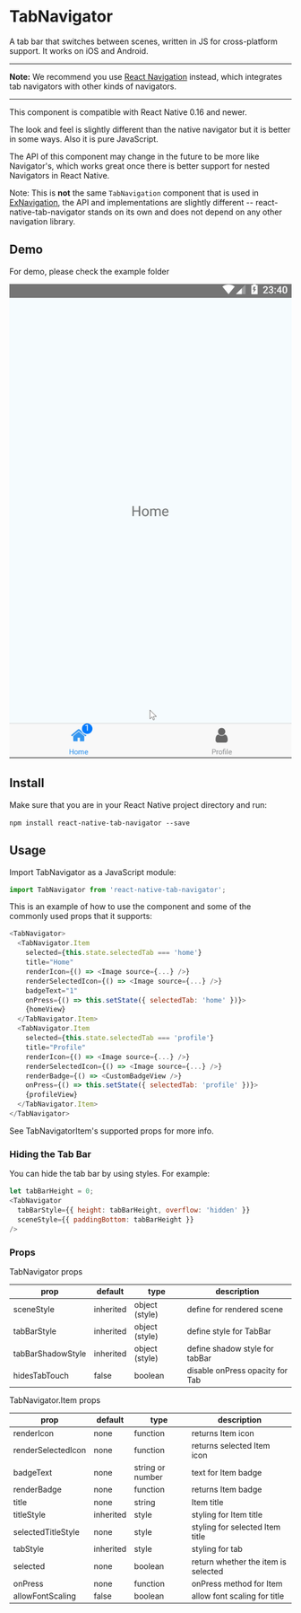 # TabNavigator
A tab bar that switches between scenes, written in JS for cross-platform support. It works on iOS and Android.

---

**Note:** We recommend you use [React Navigation](https://reactnavigation.org/) instead, which integrates tab navigators with other kinds of navigators.

---

This component is compatible with React Native 0.16 and newer.

The look and feel is slightly different than the native navigator but it is better in some ways. Also it is pure JavaScript.

The API of this component may change in the future to be more like Navigator's, which works great once there is better support for nested Navigators in React Native.

Note: This is **not** the same `TabNavigation` component that is used in [ExNavigation](https://github.com/exponentjs/ex-navigation), the API and implementations are slightly different -- react-native-tab-navigator stands on its own and does not depend on any other navigation library.

## Demo
For demo, please check the example folder

![demo](demo.gif)

Install
-------

Make sure that you are in your React Native project directory and run:

```npm install react-native-tab-navigator --save```

## Usage

Import TabNavigator as a JavaScript module:

```js
import TabNavigator from 'react-native-tab-navigator';
```

This is an example of how to use the component and some of the commonly used props that it supports:

```js
<TabNavigator>
  <TabNavigator.Item
    selected={this.state.selectedTab === 'home'}
    title="Home"
    renderIcon={() => <Image source={...} />}
    renderSelectedIcon={() => <Image source={...} />}
    badgeText="1"
    onPress={() => this.setState({ selectedTab: 'home' })}>
    {homeView}
  </TabNavigator.Item>
  <TabNavigator.Item
    selected={this.state.selectedTab === 'profile'}
    title="Profile"
    renderIcon={() => <Image source={...} />}
    renderSelectedIcon={() => <Image source={...} />}
    renderBadge={() => <CustomBadgeView />}
    onPress={() => this.setState({ selectedTab: 'profile' })}>
    {profileView}
  </TabNavigator.Item>
</TabNavigator>
```

See TabNavigatorItem's supported props for more info.

### Hiding the Tab Bar

You can hide the tab bar by using styles. For example:
```js
let tabBarHeight = 0;
<TabNavigator
  tabBarStyle={{ height: tabBarHeight, overflow: 'hidden' }}
  sceneStyle={{ paddingBottom: tabBarHeight }}
/>
```

### Props

TabNavigator props

| prop | default | type | description |
| ---- | ---- | ----| ---- |
| sceneStyle | inherited | object (style) | define for rendered scene |
| tabBarStyle | inherited | object (style) | define style for TabBar |
| tabBarShadowStyle | inherited | object (style) | define shadow style for tabBar |
| hidesTabTouch | false | boolean | disable onPress opacity for Tab |

TabNavigator.Item props

| prop | default | type | description |
| ---- | ---- | ----| ---- |
| renderIcon | none | function | returns Item icon |
| renderSelectedIcon | none | function | returns selected Item icon |
| badgeText | none | string or number | text for Item badge |
| renderBadge | none | function | returns Item badge |
| title | none | string | Item title |
| titleStyle | inherited | style | styling for Item title |
| selectedTitleStyle | none | style | styling for selected Item title |
| tabStyle | inherited | style | styling for tab |
| selected | none | boolean | return whether the item is selected |
| onPress | none | function | onPress method for Item |
| allowFontScaling | false | boolean | allow font scaling for title |


